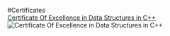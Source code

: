 #Certificates
<br>
<a href="https://certificate.codingninjas.com/view/bb9ff21a345b39d9">Certificate Of Excellence in Data Structures in C++</a>
<br>
<img src="https://certificate.codingninjas.com/view/bb9ff21a345b39d9" alt="Certificate Of Excellence in Data Structures in C++">
